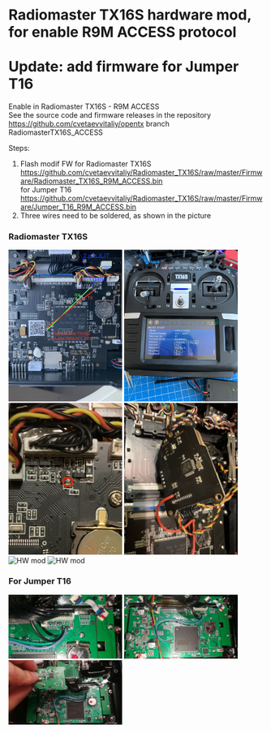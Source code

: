 # Radiomaster TX16S hardware mod, for enable R9M ACCESS protocol  <br> <br> Update: add firmware for Jumper T16 <br>
Enable in Radiomaster TX16S - R9M ACCESS <br>
See the source code and firmware releases in the repository https://github.com/cvetaevvitaliy/opentx branch RadiomasterTX16S_ACCESS

Steps:<br>
1. Flash modif FW for Radiomaster TX16S https://github.com/cvetaevvitaliy/Radiomaster_TX16S/raw/master/Firmware/Radiomaster_TX16S_R9M_ACCESS.bin <br>
for Jumper T16 https://github.com/cvetaevvitaliy/Radiomaster_TX16S/raw/master/Firmware/Jumper_T16_R9M_ACCESS.bin <br>
2. Three wires need to be soldered, as shown in the picture<br>

### Radiomaster TX16S
<img width="224" alt="HW mod" src="https://github.com/cvetaevvitaliy/Radiomaster_TX16S/raw/master/Pic/hw_mod_update.jpg">
<img width="224" alt="HW mod" src="https://github.com/cvetaevvitaliy/Radiomaster_TX16S/raw/master/Pic/access.jpg">
<img width="224" alt="HW mod" src="https://github.com/cvetaevvitaliy/Radiomaster_TX16S/raw/master/Pic/Radiomaster.jpg">
<img width="224" alt="HW mod" src="https://github.com/cvetaevvitaliy/Radiomaster_TX16S/raw/master/Pic/Radiomaster_2.jpg">
<img width="224" alt="HW mod" src="https://github.com/cvetaevvitaliy/Radiomaster_TX16S/raw/master/Pic/Radiomaster_info_1.jpg">
<img width="224" alt="HW mod" src="https://github.com/cvetaevvitaliy/Radiomaster_TX16S/raw/master/Pic/Radiomaster_Info2.jpg">

### For Jumper T16
<img width="224" alt="HW mod" src="https://github.com/cvetaevvitaliy/Radiomaster_TX16S/raw/master/Pic/JumperT16_1.JPG">
<img width="224" alt="HW mod" src="https://github.com/cvetaevvitaliy/Radiomaster_TX16S/raw/master/Pic/JumperT16_2.JPG">
<img width="224" alt="HW mod" src="https://github.com/cvetaevvitaliy/Radiomaster_TX16S/raw/master/Pic/JumperT16_3.JPG">
